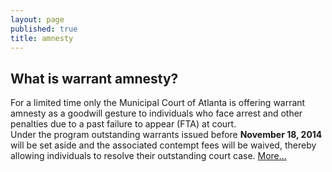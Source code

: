 ```yaml
---
layout: page
published: true
title: amnesty
---
```


## What is warrant amnesty?
For a limited time only the Municipal Court of Atlanta is offering warrant amnesty as a 
goodwill gesture to individuals who face arrest and other penalties due to a past failure to appear (FTA) at court.  
Under the program outstanding warrants issued before <b>November 18, 2014</b> will be set aside and the associated contempt fees
will be waived, thereby allowing individuals to resolve their outstanding court case. <a href="#">More...</a>